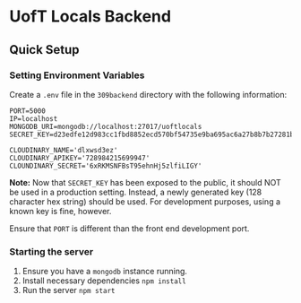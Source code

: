 # UofT Locals Backend

## Quick Setup
### Setting Environment Variables
Create a `.env` file in the `309backend` directory with the following information:
```
PORT=5000
IP=localhost
MONGODB_URI=mongodb://localhost:27017/uoftlocals
SECRET_KEY=d23edfe12d983cc1fbd8852ecd570bf54735e9ba695ac6a27b8b7b27281b2f582bffd2c892c45ba863cd52d5c84b0ac765d719dfee118ebcce6064d4652b303d

CLOUDINARY_NAME='dlxwsd3ez'
CLOUDINARY_APIKEY='728984215699947'
CLOUNDINARY_SECRET='6xRKMSNFBsT95ehnHj5zlfiLIGY'
```

**Note:** Now that `SECRET_KEY` has been exposed to the public, it should NOT be used in a production setting. Instead, a newly generated key (128 character hex string) should be used. For development purposes, using a known key is fine, however.

Ensure that `PORT` is different than the front end development port.

### Starting the server
1. Ensure you have a `mongodb` instance running.
2. Install necessary dependencies `npm install`
3. Run the server `npm start`